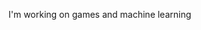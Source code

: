I'm working on games and machine learning

<!---
jbezeau/jbezeau is a ✨ special ✨ repository because its `README.md` (this file) appears on your GitHub profile.
You can click the Preview link to take a look at your changes.
--->
